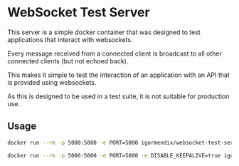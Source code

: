 # WebSocket Test Server

This server is a simple docker container that was designed to test applications that interact with websockets.

Every message received from a connected client is broadcast to all other connected clients (but not echoed back).

This makes it simple to test the interaction of an application with an API that is provided using websockets.

As this is designed to be used in a test suite, it is not suitable for production use.

## Usage

```sh
docker run --rm -p 5000:5000 -e PORT=5000 igormendix/websocket-test-server
```

```sh
docker run --rm -p 5000:5000 -e PORT=5000 -e DISABLE_KEEPALIVE=true igormendix/websocket-test-server
```
